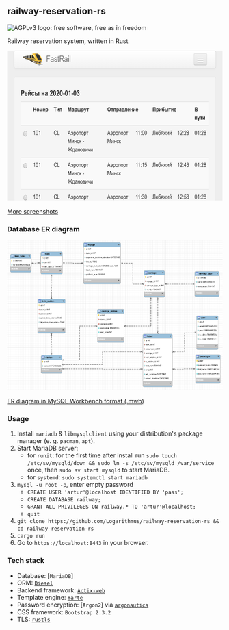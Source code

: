 ## railway-reservation-rs

<img alt="AGPLv3 logo: free software, free as in freedom" title="AGPLv3" src="https://upload.wikimedia.org/wikipedia/ru/2/2c/AGPLv3_logo.svg" height="50">

Railway reservation system, written in Rust

<img alt="Timetable from mobile" title="Timetable from mobile" src="screenshots/timetable_mobile.png" height="350">

[More screenshots](screenshots)

### Database ER diagram

<img alt="Database ER diagram" title="Database ER diagram" src="db/er_diagram.png" height="350">

[ER diagram in MySQL Workbench format (.mwb)](db/railway.mwb)

### Usage

1. Install `mariadb` & `libmysqlclient` using your distribution's package manager
   (e. g. `pacman`, `apt`).
2. Start MariaDB server:
   - for `runit`: for the first time after install run 
     `sudo touch /etc/sv/mysqld/down && sudo ln -s /etc/sv/mysqld /var/service` once,
	 then `sudo sv start mysqld` to start MariaDB.
   - for `systemd`: `sudo systemctl start mariadb`
3. `mysql -u root -p`, enter empty password
   - `CREATE USER 'artur'@localhost IDENTIFIED BY 'pass';`
   - `CREATE DATABASE railway;`
   - `GRANT ALL PRIVILEGES ON railway.* TO 'artur'@localhost;`
   - `quit`
4. `git clone https://github.com/Logarithmus/railway-reservation-rs && cd railway-reservation-rs`
5. `cargo run`
6. Go to `https://localhost:8443` in your browser.

### Tech stack

- Database: [`MariaDB`]
- ORM: [`Diesel`](https://diesel.rs)
- Backend framework: [`Actix-web`](https://actix.rs)
- Template engine: [`Yarte`](https://lib.rs/yarte)
- Password encryption: [`Argon2`] via [`argonautica`](https://lib.rs/argonautica)
- CSS framework: `Bootstrap 2.3.2`
- TLS: [`rustls`](https://lib.rs/rustls)
